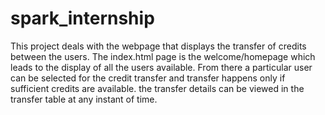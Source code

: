 # spark_internship
This project deals with the webpage that displays the transfer of credits between the users.
The index.html page is the welcome/homepage which leads to the display of all the users available. 
From there a particular user can be selected for the credit transfer and transfer happens only if sufficient credits are available. the transfer details can be viewed in the transfer table at any instant of time.
